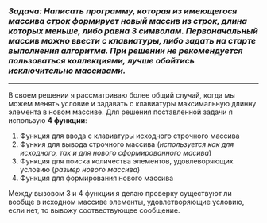 ### _**Задача**: Написать программу, которая из имеющегося массива строк формирует новый массив из строк, длина которых меньше, либо равна 3 символам. Первоначальный массив можно ввести с клавиатуры, либо задать на старте выполнения алгоритма. При решении не рекомендуется пользоваться коллекциями, лучше обойтись исключительно массивами._
***
В своем решении я рассматриваю более общий случай, когда мы можем менять условие и задавать с клавиатуры максимальную длинну элемента в новом массиве.
Для решения поставленной задачи я использую **4 функции**:
1. Функция для ввода с клавиатуры исходного строчного массива
2. Функия для вывода строчного массива (*используется как для исходного, так и для нового сформированного масива*)
3. Функция для поиска количества элементов, удовлеворяющих условию (*размер нового массива*)
4. Функция для формирования нового массива

Между вызовом 3 и 4 функции я делаю проверку существуют ли вообще в исходном массиве элементы, удовлетворяющие условию, если нет, то вывожу соотвествующее сообщение.



